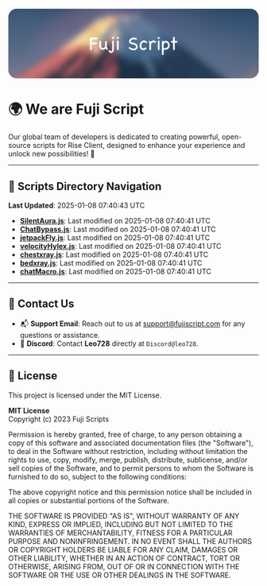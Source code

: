 ![Banner](.github/b.webp)

# 🌍 **We are Fuji Script**

Our global team of developers is dedicated to creating powerful, open-source scripts for Rise Client, designed to enhance your experience and unlock new possibilities! 🌟

---
<!-- SCRIPTS_NAVIGATION_START -->
## 📂 **Scripts Directory Navigation**

**Last Updated**: 2025-01-08 07:40:43 UTC

- **[SilentAura.js](scripts/SilentAura.js)**: Last modified on 2025-01-08 07:40:41 UTC
- **[ChatBypass.js](scripts/ChatBypass.js)**: Last modified on 2025-01-08 07:40:41 UTC
- **[jetpackFly.js](scripts/jetpackFly.js)**: Last modified on 2025-01-08 07:40:41 UTC
- **[velocityHylex.js](scripts/velocityHylex.js)**: Last modified on 2025-01-08 07:40:41 UTC
- **[chestxray.js](scripts/chestxray.js)**: Last modified on 2025-01-08 07:40:41 UTC
- **[bedxray.js](scripts/bedxray.js)**: Last modified on 2025-01-08 07:40:41 UTC
- **[chatMacro.js](scripts/chatMacro.js)**: Last modified on 2025-01-08 07:40:41 UTC

<!-- SCRIPTS_NAVIGATION_END -->

---

## 💬 **Contact Us**  
- 📬 **Support Email**: Reach out to us at [support@fujiscript.com](mailto:support@fujiscript.com) for any questions or assistance.  
- 💬 **Discord**: Contact **Leo728** directly at `Discord@leo728`.

---

## 📜 **License**

This project is licensed under the MIT License.  

**MIT License**  
Copyright (c) 2023 Fuji Scripts  

Permission is hereby granted, free of charge, to any person obtaining a copy of this software and associated documentation files (the "Software"), to deal in the Software without restriction, including without limitation the rights to use, copy, modify, merge, publish, distribute, sublicense, and/or sell copies of the Software, and to permit persons to whom the Software is furnished to do so, subject to the following conditions:  

The above copyright notice and this permission notice shall be included in all copies or substantial portions of the Software.  

THE SOFTWARE IS PROVIDED "AS IS", WITHOUT WARRANTY OF ANY KIND, EXPRESS OR IMPLIED, INCLUDING BUT NOT LIMITED TO THE WARRANTIES OF MERCHANTABILITY, FITNESS FOR A PARTICULAR PURPOSE AND NONINFRINGEMENT. IN NO EVENT SHALL THE AUTHORS OR COPYRIGHT HOLDERS BE LIABLE FOR ANY CLAIM, DAMAGES OR OTHER LIABILITY, WHETHER IN AN ACTION OF CONTRACT, TORT OR OTHERWISE, ARISING FROM, OUT OF OR IN CONNECTION WITH THE SOFTWARE OR THE USE OR OTHER DEALINGS IN THE SOFTWARE.  

